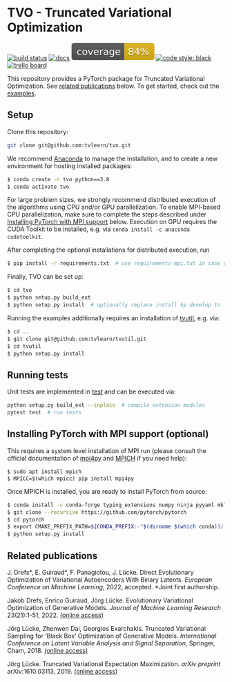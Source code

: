 # TVO - Truncated Variational Optimization <br>
[![build status](https://github.com/tvlearn/tvo/actions/workflows/test.yml/badge.svg)](https://github.com/tvlearn/tvo/actions/workflows/test.yml?query=branch%3Amaster)
[![docs](https://img.shields.io/badge/docs-latest-blue.svg)](https://tvlearn.github.io/tvo)
[![coverage](https://raw.githubusercontent.com/tvlearn/tvo/gh-pages/docs/cov_badge.svg)](https://tvlearn.github.io/tvo/htmlcov/)
[![code style: black](https://img.shields.io/badge/code%20style-black-000000.svg)](https://github.com/ambv/black)
[![trello board](https://img.shields.io/badge/trello%20board-private-blue.svg)](https://trello.com/b/EuWTcm4w/tvem-repo)

This repository provides a PyTorch package for Truncated Variational Optimization. See [related publications](#related-publications) below. To get started, check out the [examples](/examples).


## Setup
Clone this repository:

```bash
git clone git@github.com:tvlearn/tvo.git
```

We recommend [Anaconda](https://www.anaconda.com/) to manage the installation, and to create a new environment for hosting installed packages:

```bash
$ conda create -n tvo python==3.8
$ conda activate tvo
```

For large problem sizes, we strongly recommend distributed execution of the algorithms using CPU and/or GPU parallelization. To enable MPI-based CPU parallelization, make sure to complete the steps described under [Installing PyTorch with MPI support](#installing-pytorch-with-mpi-support-(optional)) below. Execution on GPU requires the CUDA Toolkit to be installed, e.g. via `conda install -c anaconda cudatoolkit`.

After completing the optional installations for distributed execution, run

```bash
$ pip install -r requirements.txt  # use requirements-mpi.txt in case of MPI-usage
```

Finally, TVO can be set up:

```bash
$ cd tvo
$ python setup.py build_ext
$ python setup.py install  # optionally replace install by develop to facilitate development
```

Running the examples additionally requires an installation of [tvutil](https://github.com/tvlearn/tvutil), e.g. via:

```bash
$ cd ..
$ git clone git@github.com:tvlearn/tvutil.git
$ cd tvutil
$ python setup.py install
```


## Running tests

Unit tests are implemented in [test](/test) and can be executed via:

```bash
python setup.py build_ext --inplace  # compile extension modules
pytest test  # run tests
```


## Installing PyTorch with MPI support (optional)
This requires a system level installation of MPI run (please consult the official documentation of [mpi4py](https://mpi4py.readthedocs.io/en/stable/install.html) and [MPICH](https://www.mpich.org/documentation/guides/) if you need help):
```
$ sudo apt install mpich
$ MPICC=$(which mpicc) pip install mpi4py
```

Once MPICH is installed, you are ready to install PyTorch from source:
```bash
$ conda install -c conda-forge typing_extensions numpy ninja pyyaml mkl mkl-include setuptools cmake cffi future six requests dataclasses
$ git clone --recursive https://github.com/pytorch/pytorch
$ cd pytorch
$ export CMAKE_PREFIX_PATH=${CONDA_PREFIX:-"$(dirname $(which conda))/../"}
$ python setup.py install
```


## Related publications

J. Drefs\*, E. Guiraud\*, F. Panagiotou, J. Lücke. Direct Evolutionary Optimization of Variational Autoencoders With Binary Latents. _European Conference on Machine Learning_, 2022, accepted. \*Joint first authorship.

Jakob Drefs, Enrico Guiraud, Jörg Lücke. Evolutionary Variational Optimization of Generative Models. _Journal of Machine Learning Research_ 23(21):1-51, 2022. [(online access)](https://www.jmlr.org/papers/v23/20-233.html)

Jörg Lücke, Zhenwen Dai, Georgios Exarchakis. Truncated Variational Sampling for ‘Black Box’ Optimization of Generative Models. _International Conference on Latent Variable Analysis and Signal Separation_, Springer, Cham, 2018. [(online access)](https://link.springer.com/chapter/10.1007/978-3-319-93764-9_43)

Jörg Lücke. Truncated Variational Expectation Maximization. _arXiv preprint_ arXiv:1610.03113, 2019. [(online access)](https://arxiv.org/abs/1610.03113)
